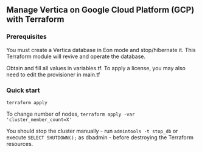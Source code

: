 ## Manage Vertica on Google Cloud Platform (GCP) with Terraform

### Prerequisites

You must create a Vertica database in Eon mode and stop/hibernate it.  This Terraform module will revive and operate the database.

Obtain and fill all values in variables.tf.  To apply a license, you may also need to edit the provisioner in main.tf

### Quick start

`terraform apply`

To change number of nodes, `terraform apply -var 'cluster_member_count=X'`

You should stop the cluster manually - run `admintools -t stop_db` or execute `SELECT SHUTDOWN();` as dbadmin - before destroying the Terraform resources.
